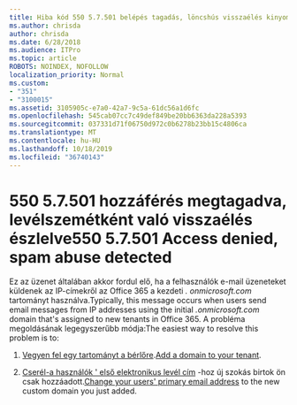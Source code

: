 ```yaml
---
title: Hiba kód 550 5.7.501 belépés tagadás, löncshús visszaélés kinyomoz
ms.author: chrisda
author: chrisda
ms.date: 6/28/2018
ms.audience: ITPro
ms.topic: article
ROBOTS: NOINDEX, NOFOLLOW
localization_priority: Normal
ms.custom:
- "351"
- "3100015"
ms.assetid: 3105905c-e7a0-42a7-9c5a-61dc56a1d6fc
ms.openlocfilehash: 545cab07cc7c49def849be20bb6363da228a5393
ms.sourcegitcommit: 037331d71f06750d972c0b6278b23bb15c4806ca
ms.translationtype: MT
ms.contentlocale: hu-HU
ms.lasthandoff: 10/18/2019
ms.locfileid: "36740143"
---
```

# <a name="550-57501-access-denied-spam-abuse-detected"></a><span data-ttu-id="39fd1-102">550 5.7.501 hozzáférés megtagadva, levélszemétként való visszaélés észlelve</span><span class="sxs-lookup"><span data-stu-id="39fd1-102">550 5.7.501 Access denied, spam abuse detected</span></span>

<span data-ttu-id="39fd1-103">Ez az üzenet általában akkor fordul elő, ha a felhasználók e-mail üzeneteket küldenek az IP-címekről az Office 365 a kezdeti *. onmicrosoft.com* tartományt használva.</span><span class="sxs-lookup"><span data-stu-id="39fd1-103">Typically, this message occurs when users send email messages from IP addresses using the initial *.onmicrosoft.com* domain that's assigned to new tenants in Office 365.</span></span> <span data-ttu-id="39fd1-104">A probléma megoldásának legegyszerűbb módja:</span><span class="sxs-lookup"><span data-stu-id="39fd1-104">The easiest way to resolve this problem is to:</span></span>

1. <span data-ttu-id="39fd1-105">[Vegyen fel egy tartományt a bérlőre](https://docs.microsoft.com//office365/admin/setup/add-domain).</span><span class="sxs-lookup"><span data-stu-id="39fd1-105">[Add a domain to your tenant](https://docs.microsoft.com//office365/admin/setup/add-domain).</span></span>

2. <span data-ttu-id="39fd1-106">[Cserél-a használók ' első elektronikus levél cím](https://docs.microsoft.com//office365/admin/add-users/change-a-user-name-and-email-address) -hoz új szokás birtok ön csak hozzáadott.</span><span class="sxs-lookup"><span data-stu-id="39fd1-106">[Change your users' primary email address](https://docs.microsoft.com//office365/admin/add-users/change-a-user-name-and-email-address) to the new custom domain you just added.</span></span>
